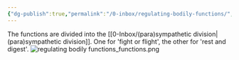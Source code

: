 ```yaml
---
{"dg-publish":true,"permalink":"/0-inbox/regulating-bodily-functions/","tags":["uni/fmb/ans"]}
---
```


The functions are divided into the [[0-Inbox/(para)sympathetic division\|(para)sympathetic division]]. One for 'fight or flight', the other for 'rest and digest'.
![regulating bodily functions_functions.png](/img/user/7-notes/knowledge/images/regulating%20bodily%20functions_functions.png)
